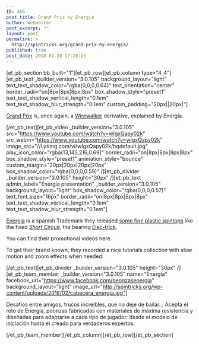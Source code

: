 ```yaml
---
ID: 466
post_title: Grand Prix by Energia
author: Webmaster
post_excerpt: ""
layout: post
permalink: >
  http://spintricks.org/grand-prix-by-energia/
published: true
post_date: 2018-02-28 17:28:23
---
```

[et_pb_section bb_built="1"][et_pb_row][et_pb_column type="4_4"][et_pb_text _builder_version="3.0.105" background_layout="light" text_text_shadow_color="rgba(0,0,0,0.64)" text_orientation="center" border_radii="on|8px|8px|8px|8px" box_shadow_style="preset1" text_text_shadow_vertical_length="0.1em" text_text_shadow_blur_strength="0.1em" custom_padding="20px||20px|"]

<a href="/tag/grand-prix">Grand Prix</a> is, once again, a <a href="/tag/wirewalker">Wirewalker</a> derivative, explained by Energia.

[/et_pb_text][et_pb_video _builder_version="3.0.105" src="https://www.youtube.com/watch?v=wIgxQapy02k" src_webm="https://www.youtube.com/watch?v=wIgxQapy02k" image_src="//i.ytimg.com/vi/wIgxQapy02k/hqdefault.jpg" play_icon_color="rgba(13,145,216,0.69)" border_radii="on|8px|8px|8px|8px" box_shadow_style="preset1" animation_style="bounce" custom_margin="20px|20px|20px|20px" box_shadow_color="rgba(0,0,0,0.59)" /][et_pb_divider _builder_version="3.0.105" height="30px" /][et_pb_text admin_label="Energia presentation" _builder_version="3.0.105" background_layout="light" box_shadow_color="rgba(0,0,0,0.57)" text_font_size="16px" border_radii="on|8px|8px|8px|8px" text_text_shadow_vertical_length="0.1em" text_text_shadow_blur_strength="0.1em"]

<a href="https://www.youtube.com/channel/UCdYuZ-SUAjBhLlKTZUf_eGA">Energia</a> is a spanish Trademark they released <a href="http://spintop.cz/news/energia-spintop">some fine plastic spintops</a> like the fixed <a href="http://shop.spintop.cz/index.php?id_product=30&amp;controller=product&amp;id_lang=2"><em>Short Circuit</em></a>, the bearing <a href="http://shop.spintop.cz/index.php?id_product=32&amp;controller=product&amp;id_lang=2">Elec-trick</a>.

You can find their promotional videos here.

To get their brand known, they recorded a nice tutorials collection with slow motion and zoom effects when needed:

[/et_pb_text][et_pb_divider _builder_version="3.0.105" height="30px" /][et_pb_team_member _builder_version="3.0.105" name="Energia" facebook_url="https://www.facebook.com/peonzasenergia" background_layout="light" image_url="http://spintricks.org/wp-content/uploads/2018/02/cabecera_energia.jpg"]

Desafíos entre amigos, trucos increíbles, que no deje de bailar... Acepta el reto de Energía, peonzas fabricadas con materiales de máxima resistencia y diseñadas para adaptarse a cada tipo de jugador: desde el modelo de iniciación hasta el creado para verdaderos expertos.

[/et_pb_team_member][/et_pb_column][/et_pb_row][/et_pb_section]